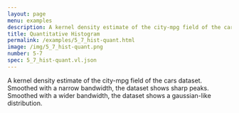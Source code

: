 ```yaml
---
layout: page
menu: examples
description: A kernel density estimate of the city-mpg field of the cars dataset. Smoothed with a narrow bandwidth, the dataset shows sharp peaks. Smoothed with a wider bandwidth, the dataset shows a gaussian-like distribution.
title: Quantitative Histogram
permalink: /examples/5_7_hist-quant.html
image: /img/5_7_hist-quant.png
number: 5-7
spec: 5_7_hist-quant.vl.json
---
```

A kernel density estimate of the city-mpg field of the cars dataset. Smoothed with a narrow bandwidth, the dataset shows sharp peaks. Smoothed with a wider bandwidth, the dataset shows a gaussian-like distribution.
